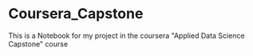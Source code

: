 # Coursera_Capstone
This is a Notebook for my project in the coursera "Applied Data Science Capstone" course
